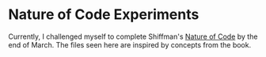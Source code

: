 
# Nature of Code Experiments
Currently, I challenged myself to complete Shiffman's [Nature of Code](http://natureofcode.com/book/) by the end of March.
The files seen here are inspired by concepts from the book. 
